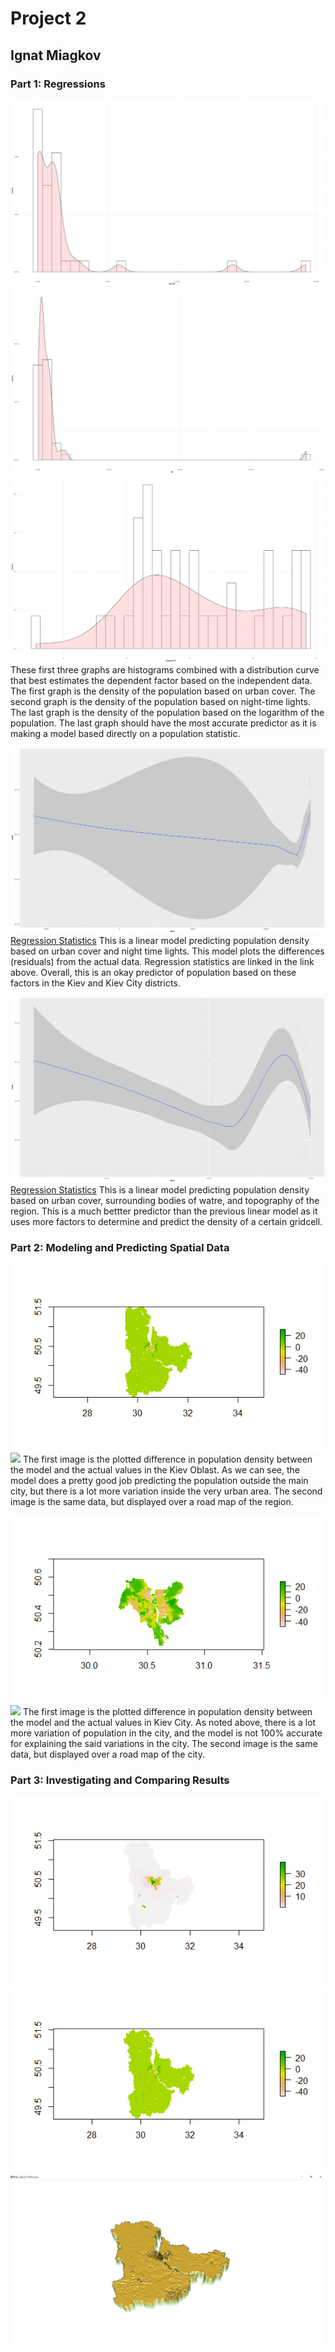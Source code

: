 # Project 2
## Ignat Miagkov
### Part 1: Regressions
![](density_dst190.png)
![](density_ntl.png)
![](denstiy_log(pop19).png)
  These first three graphs are histograms combined with a distribution curve that best estimates the dependent factor based on the independent data. The first graph is the density of the population based on urban cover. The second graph is the density of the population based on night-time lights. The last graph is the density of the population based on the logarithm of the population. The last graph should have the most accurate predictor as it is making a model based directly on a population statistic.
  
![](pop19_dst190_ntl_regression.png)
[Regression Statistics](pop19_dst190_ntl.txt)
  This is a linear model predicting population density based on urban cover and night time lights. This model plots the differences (residuals) from the actual data. Regression statistics are linked in the link above. Overall, this is an okay predictor of population based on these factors in the Kiev and Kiev City districts.
  
![](pop19_water_dst190_topo_regression.png)
[Regression Statistics](pop19_water_dst190_topo.txt)
  This is a linear model predicting population density based on urban cover, surrounding bodies of watre, and topography of the region. This is a much bettter predictor than the previous linear model as it uses more factors to determine and predict the density of a certain gridcell. 
  
### Part 2: Modeling and Predicting Spatial Data
![](kiev_diff.png)
![](mapview_kiev.png)
  The first image is the plotted difference in population density between the model and the actual values in the Kiev Oblast. As we can see, the model does a pretty good job predicting the population outside the main city, but there is a lot more variation inside the very urban area. The second image is the same data, but displayed over a road map of the region.
  
![](kiev_city_diff.png)
![](kiev_city_mapview_diff.png)
  The first image is the plotted difference in population density between the model and the actual values in Kiev City. As noted above, there is a lot more variation of population in the city, and the model is not 100% accurate for explaining the said variations in the city. The second image is the same data, but displayed over a road map of the city.
  
### Part 3: Investigating and Comparing Results
![](pop_sums_kiev2.png)
![](diff_sums_kiev2.png)
![](diff_means_kiev2_3d.png)


